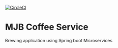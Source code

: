 [![CircleCI](https://circleci.com/gh/jamcaan/mjb-coffee-service.svg?style=svg)](https://circleci.com/gh/jamcaan/mjb-coffee-service)
# MJB Coffee Service
Brewing application using Spring boot Microservices. 

